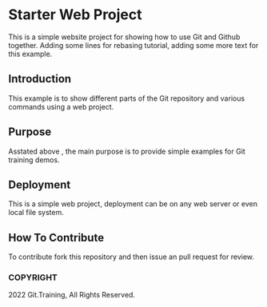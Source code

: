 # Starter Web Project

This is a simple website project for showing how to use Git and Github together.
Adding some lines for rebasing tutorial, adding some more text for this example.
## Introduction

This example is to show different parts of the Git repository and various commands using a web project.

## Purpose

Asstated above , the main purpose is to provide simple examples for Git training demos.

## Deployment

This is a simple web project, deployment can be on any web server or even local file system.

## How To Contribute

To contribute fork this repository and then issue an pull request for review.
### COPYRIGHT
2022 Git.Training, All Rights Reserved.